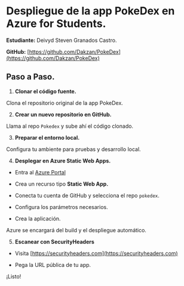 # Despliegue de la app PokeDex en Azure for Students.

**Estudiante:** Deivyd Steven Granados Castro.

**GitHub:** [https://github.com/Dakzan/PokeDex](https://github.com/Dakzan/PokeDex)

## Paso a Paso.

1. **Clonar el código fuente.**

Clona el repositorio original de la app PokeDex.

2. **Crear un nuevo repositorio en GitHub.**

Llama al repo `Pokedex` y sube ahí el código clonado.

3. **Preparar el entorno local.**

Configura tu ambiente para pruebas y desarrollo local.

4. **Desplegar en Azure Static Web Apps.**

- Entra al [Azure Portal](https://portal.azure.com)

- Crea un recurso tipo **Static Web App.**

- Conecta tu cuenta de GitHub y selecciona el repo `pokedex`.

- Configura los parámetros necesarios.

- Crea la aplicación.

Azure se encargará del build y el despliegue automático.

5. **Escanear con SecurityHeaders**

- Visita [https://securityheaders.com](https://securityheaders.com)

- Pega la URL pública de tu app.

¡Listo!

